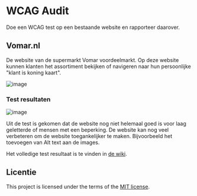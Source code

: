 # WCAG Audit 

Doe een WCAG test op een bestaande website en rapporteer daarover.

## Vomar.nl
De website van de supermarkt Vomar voordeelmarkt. Op deze website kunnen klanten het assortiment bekijken of navigeren naar hun persoonlijke "klant is koning kaart".

![image](https://github.com/OvenMagnetron/all-human-wcag-audit/assets/91184609/a68b7fda-7287-498e-82e3-554d7baacec1)

### Test resultaten
![image](https://github.com/OvenMagnetron/all-human-wcag-audit/assets/91184609/f4bc4879-cc70-42bf-b6a7-ac10f41e4f84)

Uit de test is gekomen dat de website nog niet helemaal goed is voor laag geletterde of mensen met een beperking.
De website kan nog veel verbeteren om de website toegankelijker te maken. Bijvoorbeeld het toevoegen van Alt text aan de images.

Het volledige test resultaat is te vinden in [de wiki](https://github.com/OvenMagnetron/all-human-wcag-audit/wiki).

## Licentie

This project is licensed under the terms of the [MIT license](./LICENSE).
